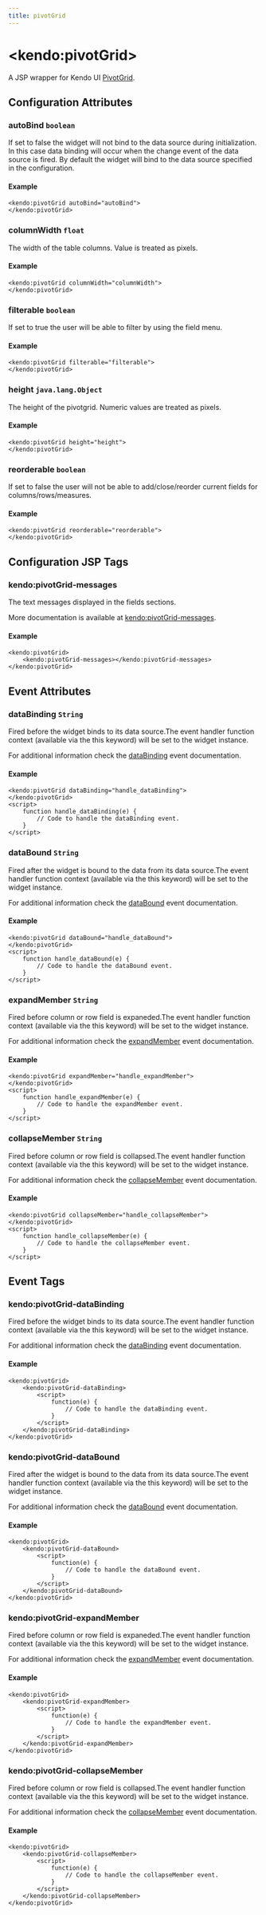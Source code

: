 ```yaml
---
title: pivotGrid
---
```


# \<kendo:pivotGrid\>
A JSP wrapper for Kendo UI [PivotGrid](/api/web/pivotgrid).

## Configuration Attributes

### autoBind `boolean`

If set to false the widget will not bind to the data source during initialization. In this case data binding will occur when the change event of the
data source is fired. By default the widget will bind to the data source specified in the configuration.

#### Example
    <kendo:pivotGrid autoBind="autoBind">
    </kendo:pivotGrid>

### columnWidth `float`

The width of the table columns. Value is treated as pixels.

#### Example
    <kendo:pivotGrid columnWidth="columnWidth">
    </kendo:pivotGrid>

### filterable `boolean`

If set to true the user will be able to filter by using the field menu.

#### Example
    <kendo:pivotGrid filterable="filterable">
    </kendo:pivotGrid>

### height `java.lang.Object`

The height of the pivotgrid. Numeric values are treated as pixels.

#### Example
    <kendo:pivotGrid height="height">
    </kendo:pivotGrid>

### reorderable `boolean`

If set to false the user will not be able to add/close/reorder current fields for columns/rows/measures.

#### Example
    <kendo:pivotGrid reorderable="reorderable">
    </kendo:pivotGrid>


##  Configuration JSP Tags

### kendo:pivotGrid-messages

The text messages displayed in the fields sections.

More documentation is available at [kendo:pivotGrid-messages](/api/wrappers/jsp/pivotgrid/messages).

#### Example

    <kendo:pivotGrid>
        <kendo:pivotGrid-messages></kendo:pivotGrid-messages>
    </kendo:pivotGrid>


## Event Attributes

### dataBinding `String`

Fired before the widget binds to its data source.The event handler function context (available via the this keyword) will be set to the widget instance.


For additional information check the [dataBinding](/api/web/pivotgrid#events-dataBinding) event documentation.

#### Example
    <kendo:pivotGrid dataBinding="handle_dataBinding">
    </kendo:pivotGrid>
    <script>
        function handle_dataBinding(e) {
            // Code to handle the dataBinding event.
        }
    </script>

### dataBound `String`

Fired after the widget is bound to the data from its data source.The event handler function context (available via the this keyword) will be set to the widget instance.


For additional information check the [dataBound](/api/web/pivotgrid#events-dataBound) event documentation.

#### Example
    <kendo:pivotGrid dataBound="handle_dataBound">
    </kendo:pivotGrid>
    <script>
        function handle_dataBound(e) {
            // Code to handle the dataBound event.
        }
    </script>

### expandMember `String`

Fired before column or row field is expaneded.The event handler function context (available via the this keyword) will be set to the widget instance.


For additional information check the [expandMember](/api/web/pivotgrid#events-expandMember) event documentation.

#### Example
    <kendo:pivotGrid expandMember="handle_expandMember">
    </kendo:pivotGrid>
    <script>
        function handle_expandMember(e) {
            // Code to handle the expandMember event.
        }
    </script>

### collapseMember `String`

Fired before column or row field is collapsed.The event handler function context (available via the this keyword) will be set to the widget instance.


For additional information check the [collapseMember](/api/web/pivotgrid#events-collapseMember) event documentation.

#### Example
    <kendo:pivotGrid collapseMember="handle_collapseMember">
    </kendo:pivotGrid>
    <script>
        function handle_collapseMember(e) {
            // Code to handle the collapseMember event.
        }
    </script>

## Event Tags

### kendo:pivotGrid-dataBinding

Fired before the widget binds to its data source.The event handler function context (available via the this keyword) will be set to the widget instance.


For additional information check the [dataBinding](/api/web/pivotgrid#events-dataBinding) event documentation.

#### Example
    <kendo:pivotGrid>
        <kendo:pivotGrid-dataBinding>
            <script>
                function(e) {
                    // Code to handle the dataBinding event.
                }
            </script>
        </kendo:pivotGrid-dataBinding>
    </kendo:pivotGrid>

### kendo:pivotGrid-dataBound

Fired after the widget is bound to the data from its data source.The event handler function context (available via the this keyword) will be set to the widget instance.


For additional information check the [dataBound](/api/web/pivotgrid#events-dataBound) event documentation.

#### Example
    <kendo:pivotGrid>
        <kendo:pivotGrid-dataBound>
            <script>
                function(e) {
                    // Code to handle the dataBound event.
                }
            </script>
        </kendo:pivotGrid-dataBound>
    </kendo:pivotGrid>

### kendo:pivotGrid-expandMember

Fired before column or row field is expaneded.The event handler function context (available via the this keyword) will be set to the widget instance.


For additional information check the [expandMember](/api/web/pivotgrid#events-expandMember) event documentation.

#### Example
    <kendo:pivotGrid>
        <kendo:pivotGrid-expandMember>
            <script>
                function(e) {
                    // Code to handle the expandMember event.
                }
            </script>
        </kendo:pivotGrid-expandMember>
    </kendo:pivotGrid>

### kendo:pivotGrid-collapseMember

Fired before column or row field is collapsed.The event handler function context (available via the this keyword) will be set to the widget instance.


For additional information check the [collapseMember](/api/web/pivotgrid#events-collapseMember) event documentation.

#### Example
    <kendo:pivotGrid>
        <kendo:pivotGrid-collapseMember>
            <script>
                function(e) {
                    // Code to handle the collapseMember event.
                }
            </script>
        </kendo:pivotGrid-collapseMember>
    </kendo:pivotGrid>

